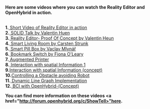 <b> Here are some videos where you can watch the Reality Editor and OpenHybrid in action. </b> <br><br>

**1.**<a href="https://vimeo.com/133196130"> Short Video of Reality Editor in action </a><br>
**2.**<a href="http://openhybrid.org/solid.html"> SOLID Talk by Valentin Huen </a><br>
**3.**<a href="http://openhybrid.org/reality-editor.html"> Reality Editor- Proof Of Concept by Valentin Heun </a><br>
**4.**<a href="https://youtu.be/ctG1_2qun1s"> Smart Living Room by Carsten Strunk </a><br>
**5.**<a href="https://vimeo.com/155854804"> Smart Pill Box by Vaclav Mlynář </a><br>
**6.**<a href="https://vimeo.com/156018995"> Bookmark Switch by Fiona O'Leary </a><br>
**7.**<a href="https://vimeo.com/155443591"> Augmented Printer</a><br>
**8.**<a href="https://vimeo.com/154935623"> Interaction with spatial Information 1 </a><br>
**9.**<a href="https://vimeo.com/155330983">Interaction with spatial Information (concept) </a><br>
**10.**<a href="https://youtu.be/PCEunCfCXPY">Controlling a Obstacle avoiding Robot</a><br>
**11.**<a href="https://youtu.be/eGy7I6OP1ew"> Dynamic Line Graph Implementation</a><br>
**12.**<a href="https://youtu.be/KupVqYzv6NU"> BCI with OpenHybrid-(Concept)</a><br>

<b> You can find more information on these videos <a href="http://forum.openhybrid.org/c/ShowTell>"here</a>.</b>
